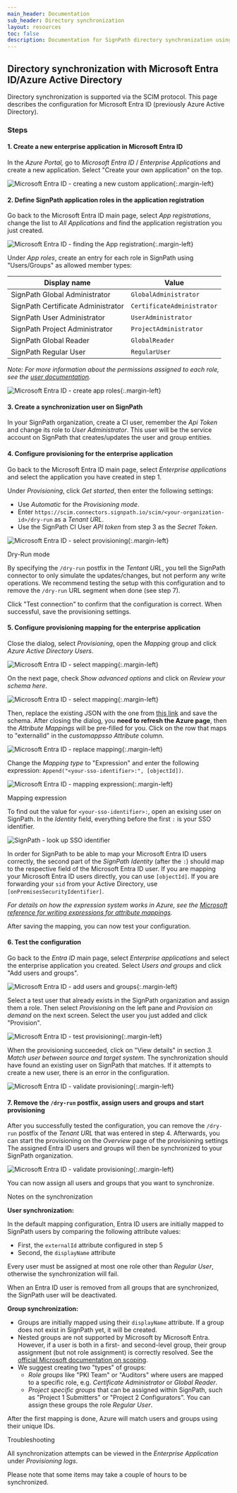 ```yaml
---
main_header: Documentation
sub_header: Directory synchronization
layout: resources
toc: false
description: Documentation for SignPath directory synchronization using Microsoft Entra ID
---
```


## Directory synchronization with Microsoft Entra ID/Azure Active Directory

Directory synchronization is supported via the SCIM protocol. This page describes the configuration for Microsoft Entra ID (previously Azure Active Directory). 

### Steps


#### 1. Create a new enterprise application in Microsoft Entra ID

In the _Azure Portal,_ go to _Microsoft Entra ID_ / _Enterprise Applications_ and create a new application. Select "Create your own application" on the top.

![Microsoft Entra ID - creating a new custom application](/assets/img/resources/documentation_scim-01-create-app.png){:.margin-left}

#### 2. Define SignPath application roles in the application registration

Go back to the Microsoft Entra ID main page, select _App registrations_, change the list to _All Applications_ and find the application registration you just created. 

![Microsoft Entra ID - finding the App registration](/assets/img/resources/documentation_scim-02a-select-app-registration.png){:.margin-left}

Under _App roles_, create an entry for each role in SignPath using "Users/Groups" as allowed member types:

| Display name                       | Value                                                                  
|------------------------------------|------------------------------
| SignPath Global Administrator      | `GlobalAdministrator` 
| SignPath Certificate Administrator | `CertificateAdministrator` 
| SignPath User Administrator        | `UserAdministrator` 
| SignPath Project Administrator     | `ProjectAdministrator`
| SignPath Global Reader             | `GlobalReader`
| SignPath Regular User              | `RegularUser`

_Note: For more information about the permissions assigned to each role, see the [user documentation](/documentation/users#roles)._

![Microsoft Entra ID - create app roles](/assets/img/resources/documentation_scim-02b-create-app-roles.png){:.margin-left}

#### 3. Create a synchronization user on SignPath

In your SignPath organization, create a CI user, remember the _Api Token_ and change its role to _User Administrator_. This user will be the service account on SignPath that creates/updates the user and group entities.

#### 4. Configure provisioning for the enterprise application

Go back to the Microsoft Entra ID main page, select _Enterprise applications_ and select the application you have created in step 1. 

Under _Provisioning_, click _Get started_, then enter the following settings:

* Use _Automatic_ for the _Provisioning mode_.
* Enter `https://scim.connectors.`<wbr>`signpath.io/scim/<your-organization-id>/dry-run` as a _Tenant URL_. 
* Use the SignPath CI User _API token_ from step 3 as the _Secret Token_.

![Microsoft Entra ID - select provisioning](/assets/img/resources/documentation_scim-04a-select-provisioning.png){:.margin-left}

<div class="panel tip" markdown="1">
<div class="panel-header">Dry-Run mode</div>

By specifying the `/dry-run` postfix in the _Tentant URL_, you tell the SignPath connector to only simulate the updates/changes, but not perform any write operations. We recommend testing the setup with this configuration and to remove the `/dry-run` URL segment when done (see step 7).

</div>

Click "Test connection" to confirm that the configuration is correct. When successful, save the provisioning settings.

#### 5. Configure provisioning mapping for the enterprise application

Close the dialog, select _Provisioning_, open the _Mapping_ group and click _Azure Active Directory Users_.

![Microsoft Entra ID - select mapping](/assets/img/resources/documentation_scim-05a-mapping-part1.png){:.margin-left}

On the next page, check _Show advanced options_ and click on _Review your schema here_.

![Microsoft Entra ID - select mapping](/assets/img/resources/documentation_scim-05b-mapping-part2.png){:.margin-left}

Then, replace the existing JSON with the one from [this link](/assets/MicrosoftEntraIDScimConfiguration.json) and save the schema. After closing the dialog, you **need to refresh the Azure page**, then the _Attribute Mappings_ will be pre-filled for you. Click on the row that maps to "externalId" in the _customappsso Attribute_ column.

![Microsoft Entra ID - replace mapping](/assets/img/resources/documentation_scim-05c-mapping-part3.png){:.margin-left}

Change the _Mapping type_ to "Expression" and enter the following expression: `Append("<your-sso-identifier>:", [objectId])`.

![Microsoft Entra ID - mapping expression](/assets/img/resources/documentation_scim-05d-mapping-part4.png){:.margin-left}

<div class="panel tip" markdown="1">
<div class="panel-header">Mapping expression</div>

To find out the value for `<your-sso-identifier>:`, open an exising user on SignPath. In the _Identity_ field, everything before the first `:` is your SSO identifier.

![SignPath - look up SSO identifier](/assets/img/resources/documentation_scim-05e-sso-identifier-on-signpath.png)

In order for SignPath to be able to map your Microsoft Entra ID users correctly, the second part of the _SignPath Identity_ (after the `:`) should map to the respective field of the Microsoft Entra ID user. If you are mapping your Microsoft Entra ID users directly, you can use `[objectId]`. If you are forwarding your `sid` from your Active Directory, use `[onPremisesSecurityIdentifier]`.

_For details on how the expression system works in Azure, see the [Microsoft reference for writing expressions for attribute mappings]._

</div>

After saving the mapping, you can now test your configuration.

#### 6. Test the configuration

Go back to the _Entra ID_ main page, select _Enterprise applications_ and select the enterprise application you created. Select _Users and groups_ and click "Add users and groups".

![Microsoft Entra ID - add users and groups](/assets/img/resources/documentation_scim-06a-add-users-and-groups.png){:.margin-left}

Select a test user that already exists in the SignPath organization and assign them a role. Then select _Provisioning_ on the left pane and _Provision on demand_ on the next screen. Select the user you just added and click "Provision".

![Microsoft Entra ID - test provisioning](/assets/img/resources/documentation_scim-06b-test-provisioning.png){:.margin-left}

When the provisioning succeeded, click on "View details" in section _3. Match user between source and target system_. The synchronization should have found an existing user on SignPath that matches. If it attempts to create a new user, there is an error in the configuration.

![Microsoft Entra ID - validate provisioning](/assets/img/resources/documentation_scim-06c-validate-provisioning.png){:.margin-left}

#### 7. Remove the `/dry-run` postfix, assign users and groups and start provisioning

After you successfully tested the configuration, you can remove the `/dry-run` postfix of the _Tenant URL_ that was entered in step 4. Afterwards, you can start the provisioning on the _Overview_ page of the provisioning settings The assigned Entra ID users and groups will then be synchronized to your SignPath organization.

![Microsoft Entra ID - validate provisioning](/assets/img/resources/documentation_scim-07a-start-provisioning.png){:.margin-left}

You can now assign all users and groups that you want to synchronize.

<div class="panel tip" markdown="1">
<div class="panel-header">Notes on the synchronization</div>

**User synchronization:**

In the default mapping configuration, Entra ID users are initially mapped to SignPath users by comparing the following attribute values: 
* First, the `externalId` attribute configured in step 5
* Second, the `displayName` attribute

Every user must be assigned at most one role other than _Regular User_, otherwise the synchronization will fail.

When an Entra ID user is removed from all groups that are synchronized, the SignPath user will be deactivated.

**Group synchronization:**

* Groups are initially mapped using their `displayName` attribute. If a group does not exist in SignPath yet, it will be created.
* Nested groups are not supported by Microsoft by Microsoft Entra. However, if a user is both in a first- and second-level group, their group assignment (but not role assignment) is correctly resolved. See the [official Microsoft documentation on scoping].
* We suggest creating two "types" of groups:
	* _Role groups_ like "PKI Team" or "Auditors" where users are mapped to a specific role, e.g. _Certificate Administrator_ or _Global Reader_.
	* _Project specific groups_ that can be assigned within SignPath, such as "Project 1 Submitters" or "Project 2 Configurators". You can assign these groups the role _Regular User_.

After the first mapping is done, Azure will match users and groups using their unique IDs.

</div>

<div class="panel tip" markdown="1">
<div class="panel-header">Troubleshooting</div>

All synchronization attempts can be viewed in the _Enterprise Application_ under _Provisioning logs_.

Please note that some items may take a couple of hours to be synchronized.

</div>


[Microsoft reference for writing expressions for attribute mappings]: https://learn.microsoft.com/en-us/entra/identity/app-provisioning/functions-for-customizing-application-data
[official Microsoft documentation on scoping]: https://learn.microsoft.com/en-us/entra/identity/app-provisioning/how-provisioning-works#scoping